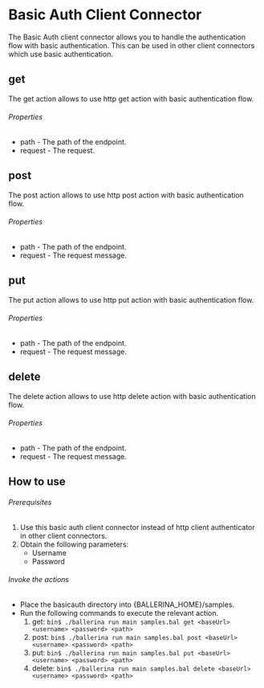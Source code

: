# Basic Auth Client Connector

The Basic Auth client connector allows you to handle the authentication flow with basic authentication.
This can be used in other client connectors which use basic authentication.

## get
The get action allows to use http get action with basic authentication flow.

###### Properties
  * path - The path of the endpoint.
  * request - The request.

## post
The post action allows to use http post action with basic authentication flow.

###### Properties
  * path -  The path of the endpoint.
  * request -  The request message.

## put
The put action allows to use http put action with basic authentication flow.

###### Properties
  * path - The path of the endpoint.
  * request - The request message.

## delete
The delete action allows to use http delete action with basic authentication flow.

###### Properties
  * path - The path of the endpoint.
  * request - The request message.

## How to use

###### Prerequisites
1. Use this basic auth client connector instead of http client authenticator in other client connectors.
2. Obtain the following parameters:
    * Username
    * Password

###### Invoke the actions
- Place the basicauth directory into {BALLERINA_HOME}/samples.
- Run the following commands to execute the relevant action.
  1. get:
  `bin$ ./ballerina run main samples.bal get <baseUrl> <username> <password> <path>`
  2. post:
  `bin$ ./ballerina run main samples.bal post <baseUrl> <username> <password> <path>`
  3. put:
  `bin$ ./ballerina run main samples.bal put <baseUrl> <username> <password> <path>`
  4. delete:
  `bin$ ./ballerina run main samples.bal delete <baseUrl> <username> <password> <path>`
